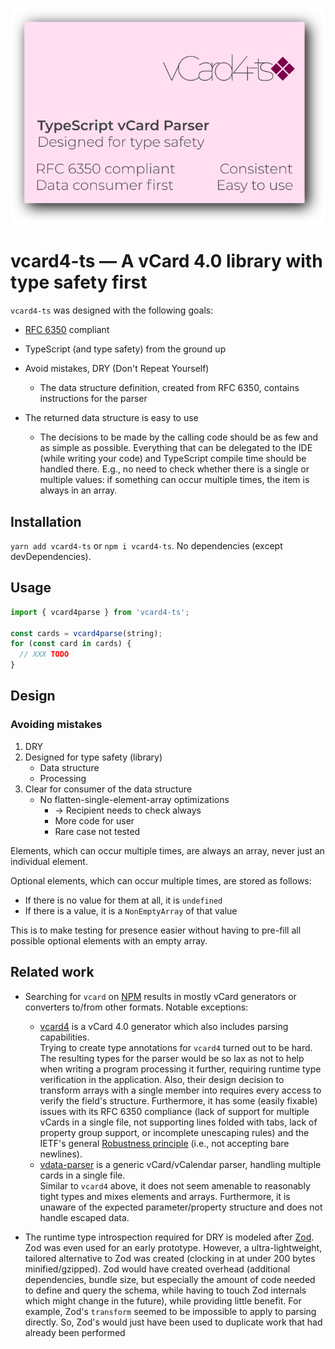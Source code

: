 ![vcard4-ts](./assets/vCard4-ts.svg)

# vcard4-ts — A vCard 4.0 library with type safety first

`vcard4-ts` was designed with the following goals:

- [RFC 6350](https://datatracker.ietf.org/doc/html/rfc6350) compliant

- TypeScript (and type safety) from the ground up

- Avoid mistakes, DRY (Don't Repeat Yourself)

  - The data structure definition, created from RFC 6350, contains instructions for the parser

- The returned data structure is easy to use
  - The decisions to be made by the calling code should be as few and as simple as possible. Everything that can be delegated to the IDE (while writing your code) and TypeScript compile time should be handled there. E.g., no need to check whether there is a single or multiple values: if something can occur multiple times, the item is always in an array.

## Installation

`yarn add vcard4-ts` or `npm i vcard4-ts`. No dependencies (except devDependencies).

## Usage

```ts
import { vcard4parse } from 'vcard4-ts';

const cards = vcard4parse(string);
for (const card in cards) {
  // XXX TODO
}
```

## Design

### Avoiding mistakes

1. DRY
2. Designed for type safety (library)
   - Data structure
   - Processing
3. Clear for consumer of the data structure
   - No flatten-single-element-array optimizations
     - → Recipient needs to check always
     - More code for user
     - Rare case not tested

Elements, which can occur multiple times, are always an array, never just an individual element.

Optional elements, which can occur multiple times, are stored as follows:

- If there is no value for them at all, it is `undefined`
- If there is a value, it is a `NonEmptyArray` of that value

This is to make testing for presence easier without having to pre-fill all possible optional elements with an empty array.

## Related work

- Searching for `vcard` on [NPM](https://npmjs.org) results in mostly vCard generators or converters to/from other formats. Notable exceptions:
  - [vcard4](https://github.com/kelseykm/vcard4) is a vCard 4.0 generator which also includes parsing capabilities.  
    Trying to create type annotations for `vcard4` turned out to be hard. The resulting types for the parser would be so lax as not to help when writing a program processing it further, requiring runtime type verification in the application. Also, their design decision to transform arrays with a single member into requires every access to verify the field's structure. Furthermore, it has some (easily fixable) issues with its RFC 6350 compliance (lack of support for multiple vCards in a single file, not supporting lines folded with tabs, lack of property group support, or incomplete unescaping rules) and the IETF's general [Robustness principle](https://en.wikipedia.org/wiki/Robustness_principle) (i.e., not accepting bare newlines).
  - [vdata-parser](https://github.com/floriangosse/vdata-parser) is a generic vCard/vCalendar parser, handling multiple cards in a single file.  
    Similar to `vcard4` above, it does not seem amenable to reasonably tight types and mixes elements and arrays. Furthermore, it is unaware of the expected parameter/property structure and does not handle escaped data.

- The runtime type introspection required for DRY is modeled after [Zod](https://github.com/colinhacks/zod/).  
  Zod was even used for an early prototype. However, a ultra-lightweight, tailored alternative to Zod was created (clocking in at under 200 bytes minified/gzipped). Zod would have created overhead (additional dependencies, bundle size, but especially the amount of code needed to define and query the schema, while having to touch Zod internals which might change in the future), while providing little benefit. For example, Zod's `transform` seemed to be impossible to apply to parsing directly. So, Zod's would just have been used to duplicate work that had already been performed
